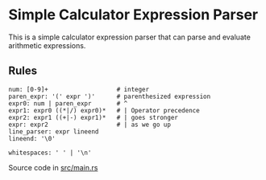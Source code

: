 # Simple Calculator Expression Parser

This is a simple calculator expression parser that can parse and evaluate arithmetic expressions.

## Rules
```
num: [0-9]+                   # integer
paren_expr: '(' expr ')'      # parenthesized expression
expr0: num | paren_expr       # ^
expr1: expr0 ((*|/) expr0)*   # | Operator precedence
expr2: expr1 ((+|-) expr1)*   # | goes stronger
expr: expr2                   # | as we go up
line_parser: expr lineend
lineend: '\0'

whitespaces: ' ' | '\n'
```

Source code in [src/main.rs](src/main.rs)
